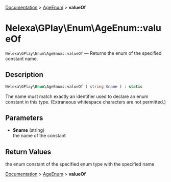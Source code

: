 [Documentation](../../README.md) > [AgeEnum](README.md) > **valueOf**

# Nelexa\GPlay\Enum\AgeEnum::valueOf
`Nelexa\GPlay\Enum\AgeEnum::valueOf` — Returns the enum of the specified constant name.

## Description
```php
Nelexa\GPlay\Enum\AgeEnum::valueOf ( string $name ) : static
```
The name must match exactly an identifier used to declare an enum constant
in this type. (Extraneous whitespace characters are not permitted.)

## Parameters
* **$name** (string)  
the name of the constant

## Return Values
the enum constant of the specified enum type with the specified name

[Documentation](../../README.md) > [AgeEnum](README.md) > **valueOf**
